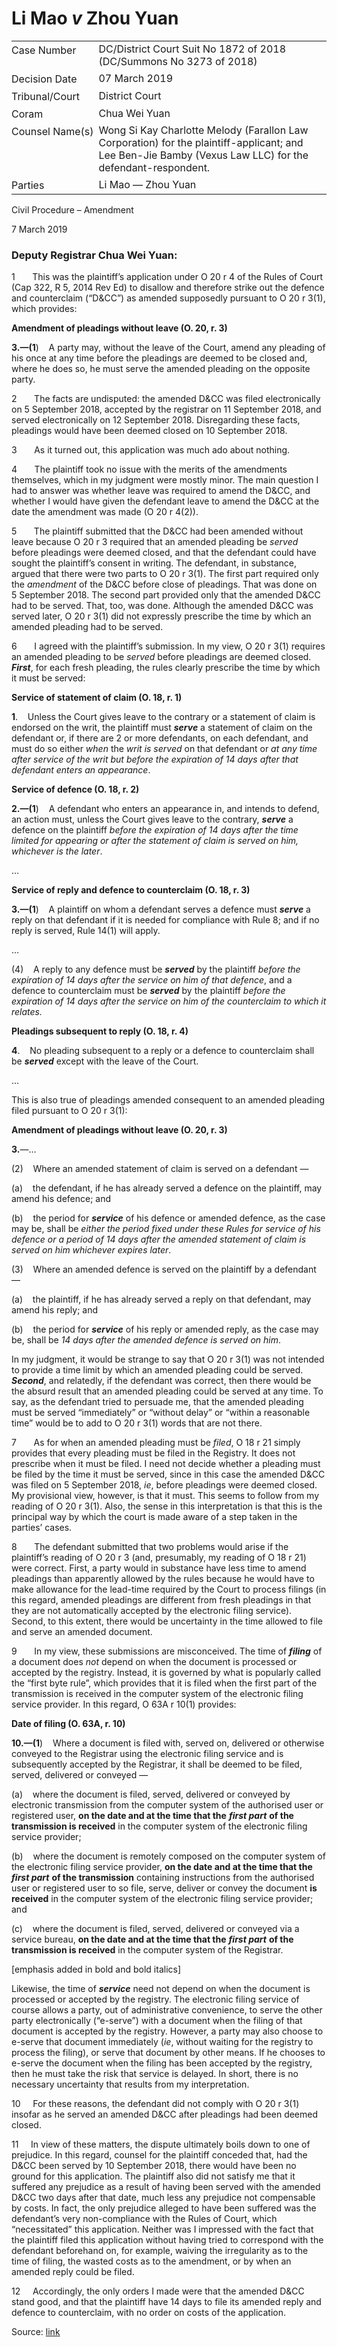 # Li Mao _v_ Zhou Yuan  

<table id="info-table"><tbody><tr class="info-row"><td class="txt-label" style="padding: 4px 0px; white-space: nowrap" valign="top">Case Number</td><td class="txt-body">DC/District Court Suit No 1872 of 2018 (DC/Summons No 3273 of 2018)</td></tr><tr class="info-row"><td class="txt-label" style="padding: 4px 0px; white-space: nowrap" valign="top">Decision Date</td><td class="txt-body">07 March 2019</td></tr><tr class="info-row"><td class="txt-label" style="padding: 4px 0px; white-space: nowrap" valign="top">Tribunal/Court</td><td class="txt-body">District Court</td></tr><tr class="info-row"><td class="txt-label" style="padding: 4px 0px; white-space: nowrap" valign="top">Coram</td><td class="txt-body">Chua Wei Yuan</td></tr><tr class="info-row"><td class="txt-label" style="padding: 4px 0px; white-space: nowrap" valign="top">Counsel Name(s)</td><td class="txt-body">Wong Si Kay Charlotte Melody (Farallon Law Corporation) for the plaintiff-applicant; and Lee Ben-Jie Bamby (Vexus Law LLC) for the defendant-respondent.</td></tr><tr class="info-row"><td class="txt-label" style="padding: 4px 0px; white-space: nowrap" valign="top">Parties</td><td class="txt-body">Li Mao — Zhou Yuan</td></tr></tbody></table>

Civil Procedure – Amendment

7 March 2019

### Deputy Registrar Chua Wei Yuan:

1       This was the plaintiff’s application under O 20 r 4 of the Rules of Court (Cap 322, R 5, 2014 Rev Ed) to disallow and therefore strike out the defence and counterclaim (“D&CC”) as amended supposedly pursuant to O 20 r 3(1), which provides:

**Amendment of pleadings without leave (O. 20, r. 3)**

**3.—(1**)    A party may, without the leave of the Court, amend any pleading of his once at any time before the pleadings are deemed to be closed and, where he does so, he must serve the amended pleading on the opposite party.

2       The facts are undisputed: the amended D&CC was filed electronically on 5 September 2018, accepted by the registrar on 11 September 2018, and served electronically on 12 September 2018. Disregarding these facts, pleadings would have been deemed closed on 10 September 2018.

3       As it turned out, this application was much ado about nothing.

4       The plaintiff took no issue with the merits of the amendments themselves, which in my judgment were mostly minor. The main question I had to answer was whether leave was required to amend the D&CC, and whether I would have given the defendant leave to amend the D&CC at the date the amendment was made (O 20 r 4(2)).

5       The plaintiff submitted that the D&CC had been amended without leave because O 20 r 3 required that an amended pleading be _served_ before pleadings were deemed closed, and that the defendant could have sought the plaintiff’s consent in writing. The defendant, in substance, argued that there were two parts to O 20 r 3(1). The first part required only the _amendment_ of the D&CC before close of pleadings. That was done on 5 September 2018. The second part provided only that the amended D&CC had to be served. That, too, was done. Although the amended D&CC was served later, O 20 r 3(1) did not expressly prescribe the time by which an amended pleading had to be served.

6       I agreed with the plaintiff’s submission. In my view, O 20 r 3(1) requires an amended pleading to be _served_ before pleadings are deemed closed. **_First_**, for each fresh pleading, the rules clearly prescribe the time by which it must be served:

**Service of statement of claim (O. 18, r. 1)**

**1**.    Unless the Court gives leave to the contrary or a statement of claim is endorsed on the writ, the plaintiff must **_serve_** a statement of claim on the defendant or, if there are 2 or more defendants, on each defendant, and must do so either _when_ the _writ is served_ on that defendant or _at any time after service of the writ but before the expiration of 14 days after that defendant enters an appearance_.

**Service of defence (O. 18, r. 2)**

**2.—(1**)    A defendant who enters an appearance in, and intends to defend, an action must, unless the Court gives leave to the contrary, **_serve_** a defence on the plaintiff _before the expiration of 14 days after the time limited for appearing or after the statement of claim is served on him, whichever is the later_.

…

**Service of reply and defence to counterclaim (O. 18, r. 3)**

**3.—(1**)    A plaintiff on whom a defendant serves a defence must **_serve_** a reply on that defendant if it is needed for compliance with Rule 8; and if no reply is served, Rule 14(1) will apply.

…

(4)    A reply to any defence must be **_served_** by the plaintiff _before the expiration of 14 days after the service on him of that defence_, and a defence to counterclaim must be **_served_** by the plaintiff _before the expiration of 14 days after the service on him of the counterclaim to which it relates._

**Pleadings subsequent to reply (O. 18, r. 4)**

**4**.    No pleading subsequent to a reply or a defence to counterclaim shall be **_served_** except with the leave of the Court.

…

This is also true of pleadings amended consequent to an amended pleading filed pursuant to O 20 r 3(1):

**Amendment of pleadings without leave (O. 20, r. 3)**

**3.**—…

(2)    Where an amended statement of claim is served on a defendant —

(a)    the defendant, if he has already served a defence on the plaintiff, may amend his defence; and

(b)    the period for **_service_** of his defence or amended defence, as the case may be, shall be _either the period fixed under these Rules for service of his defence or a period of 14 days after the amended statement of claim is served on him whichever expires later_.

(3)    Where an amended defence is served on the plaintiff by a defendant —

(a)    the plaintiff, if he has already served a reply on that defendant, may amend his reply; and

(b)    the period for **_service_** of his reply or amended reply, as the case may be, shall be _14 days after the amended defence is served on him_.

In my judgment, it would be strange to say that O 20 r 3(1) was not intended to provide a time limit by which an amended pleading could be served. **_Second_**, and relatedly, if the defendant was correct, then there would be the absurd result that an amended pleading could be served at any time. To say, as the defendant tried to persuade me, that the amended pleading must be served “immediately” or “without delay” or “within a reasonable time” would be to add to O 20 r 3(1) words that are not there.

7       As for when an amended pleading must be _filed_, O 18 r 21 simply provides that every pleading must be filed in the Registry. It does not prescribe when it must be filed. I need not decide whether a pleading must be filed by the time it must be served, since in this case the amended D&CC was filed on 5 September 2018, _ie_, before pleadings were deemed closed. My provisional view, however, is that it must. This seems to follow from my reading of O 20 r 3(1). Also, the sense in this interpretation is that this is the principal way by which the court is made aware of a step taken in the parties’ cases.

8       The defendant submitted that two problems would arise if the plaintiff’s reading of O 20 r 3 (and, presumably, my reading of O 18 r 21) were correct. First, a party would in substance have less time to amend pleadings than apparently allowed by the rules because he would have to make allowance for the lead-time required by the Court to process filings (in this regard, amended pleadings are different from fresh pleadings in that they are not automatically accepted by the electronic filing service). Second, to this extent, there would be uncertainty in the time allowed to file and serve an amended document.

9       In my view, these submissions are misconceived. The time of **_filing_** of a document does _not_ depend on when the document is processed or accepted by the registry. Instead, it is governed by what is popularly called the “first byte rule”, which provides that it is filed when the first part of the transmission is received in the computer system of the electronic filing service provider. In this regard, O 63A r 10(1) provides:

**Date of filing (O. 63A, r. 10)**

**10.—(1**)    Where a document is filed with, served on, delivered or otherwise conveyed to the Registrar using the electronic filing service and is subsequently accepted by the Registrar, it shall be deemed to be filed, served, delivered or conveyed —

(a)    where the document is filed, served, delivered or conveyed by electronic transmission from the computer system of the authorised user or registered user, **on the date and at the time that the** **_first part_** **of the transmission is received** in the computer system of the electronic filing service provider;

(b)    where the document is remotely composed on the computer system of the electronic filing service provider, **on the date and at the time that the** **_first part_** **of the transmission** containing instructions from the authorised user or registered user to so file, serve, deliver or convey the document **is received** in the computer system of the electronic filing service provider; and

(c)    where the document is filed, served, delivered or conveyed via a service bureau, **on the date and at the time that the** **_first part_** **of the transmission is received** in the computer system of the Registrar.

\[emphasis added in bold and bold italics\]

Likewise, the time of **_service_** need not depend on when the document is processed or accepted by the registry. The electronic filing service of course allows a party, out of administrative convenience, to serve the other party electronically (“e-serve”) with a document when the filing of that document is accepted by the registry. However, a party may also choose to e-serve that document immediately (_ie_, without waiting for the registry to process the filing), or serve that document by other means. If he chooses to e-serve the document when the filing has been accepted by the registry, then he must take the risk that service is delayed. In short, there is no necessary uncertainty that results from my interpretation.

10     For these reasons, the defendant did not comply with O 20 r 3(1) insofar as he served an amended D&CC after pleadings had been deemed closed.

11     In view of these matters, the dispute ultimately boils down to one of prejudice. In this regard, counsel for the plaintiff conceded that, had the D&CC been served by 10 September 2018, there would have been no ground for this application. The plaintiff also did not satisfy me that it suffered any prejudice as a result of having been served with the amended D&CC two days after that date, much less any prejudice not compensable by costs. In fact, the only prejudice alleged to have been suffered was the defendant’s very non-compliance with the Rules of Court, which “necessitated” this application. Neither was I impressed with the fact that the plaintiff filed this application without having tried to correspond with the defendant beforehand on, for example, waiving the irregularity as to the time of filing, the wasted costs as to the amendment, or by when an amended reply could be filed.

12     Accordingly, the only orders I made were that the amended D&CC stand good, and that the plaintiff have 14 days to file its amended reply and defence to counterclaim, with no order on costs of the application.


Source: [link](https://www.lawnet.sg:443/lawnet/web/lawnet/free-resources?p_p_id=freeresources_WAR_lawnet3baseportlet&p_p_lifecycle=1&p_p_state=normal&p_p_mode=view&_freeresources_WAR_lawnet3baseportlet_action=openContentPage&_freeresources_WAR_lawnet3baseportlet_docId=%2FJudgment%2F23145-SSP.xml)